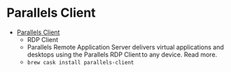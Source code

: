 # Parallels Client
- [Parallels Client](https://www.parallels.com/products/ras/features/rdp-client/)
  -  RDP Client
  - Parallels Remote Application Server delivers virtual applications and desktops using the Parallels RDP Client to any device. Read more. 
  - `brew cask install parallels-client`
